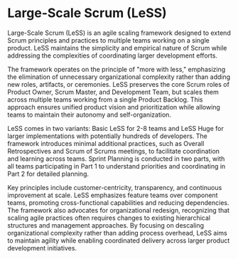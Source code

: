 # Large-Scale Scrum (LeSS)

Large-Scale Scrum (LeSS) is an agile scaling framework designed to extend Scrum principles and practices to multiple teams working on a single product. LeSS maintains the simplicity and empirical nature of Scrum while addressing the complexities of coordinating larger development efforts.

The framework operates on the principle of "more with less," emphasizing the elimination of unnecessary organizational complexity rather than adding new roles, artifacts, or ceremonies. LeSS preserves the core Scrum roles of Product Owner, Scrum Master, and Development Team, but scales them across multiple teams working from a single Product Backlog. This approach ensures unified product vision and prioritization while allowing teams to maintain their autonomy and self-organization.

LeSS comes in two variants: Basic LeSS for 2-8 teams and LeSS Huge for larger implementations with potentially hundreds of developers. The framework introduces minimal additional practices, such as Overall Retrospectives and Scrum of Scrums meetings, to facilitate coordination and learning across teams. Sprint Planning is conducted in two parts, with all teams participating in Part 1 to understand priorities and coordinating in Part 2 for detailed planning.

Key principles include customer-centricity, transparency, and continuous improvement at scale. LeSS emphasizes feature teams over component teams, promoting cross-functional capabilities and reducing dependencies. The framework also advocates for organizational redesign, recognizing that scaling agile practices often requires changes to existing hierarchical structures and management approaches. By focusing on descaling organizational complexity rather than adding process overhead, LeSS aims to maintain agility while enabling coordinated delivery across larger product development initiatives.
